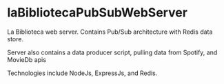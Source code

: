 # laBibliotecaPubSubWebServer
La Biblioteca web server.  Contains Pub/Sub architecture with Redis data store.

Server also contains a data producer script, pulling data from 
Spotify, and MovieDb apis

Technologies include NodeJs, ExpressJs, and Redis.


